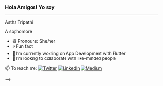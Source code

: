 ### Hola Amigos! Yo soy
---------------------------------------------------------------------------------------------------------------------
Astha Tripathi

A sophomore

- 😄 Pronouns: She/her
- ⚡ Fun fact: 
- 🔭 I’m currently wokring on App Development with Flutter
- 👯 I’m looking to collaborate with like-minded people
 
 📫 To reach me: 
 [![Twitter][1.2]][1]  [![LinkedIn][2.2]][2]  [![Medium][3.3]][3]  

<!-- Icons -->

[1.2]: https://www.google.com/search?q=twitter+logo&tbm=isch&source=iu&ictx=1&vet=1&fir=8VvHkn1tM8d5YM%252CVH6Cyqd6KWRZqM%252C_%253B-ZXjKeFmy1UxjM%252CUyvmiq8-23HA7M%252C_%253B5W6fVdmrEkOw0M%252CiAkvWTNZLla7XM%252C_%253B0jGyX-3zp_krZM%252Cuj1wGP4f6aXcnM%252C_%253BN3ZoQGgASUR_cM%252CXy8YRJA3qod82M%252C_%253Br4oIMGOU8hw3MM%252CnffNhP_KU-j9UM%252C_%253BZEDL6UfQwckosM%252CTOs8ZPojR-PMTM%252C_%253BPBSTQavGcEt12M%252CS7ZyEqe3SVfWRM%252C_%253BHKRjplHKGOs3IM%252CJyLyn0A1EU2FxM%252C_%253BgmMQzM-BWRQFOM%252C3JfYIwGKH4IbvM%252C_%253BWXghqoXACg32HM%252C7vT9UdKJafWp2M%252C_%253BUYpbagd_47rvJM%252C05isd1FR-1vU5M%252C_%253BtkHyYetzDWSjNM%252COzk1IJ0THcuPwM%252C_%253BbhJPgQf0Ez40WM%252C05isd1FR-1vU5M%252C_&usg=AI4_-kTcKQmLFzW8kU3LL2G2MLn08SGChA&sa=X&ved=2ahUKEwjL-8T80a32AhXEwTgGHdLpCPoQ9QF6BAgKEAE#imgrc=-ZXjKeFmy1UxjM (twitter icon without padding)

[2.2]: https://www.google.com/search?q=linkedin+logo&tbm=isch&source=iu&ictx=1&vet=1&fir=JdyXos__tp7KHM%252CvLBuaTBzrfpOUM%252C_%253BcrkWXcUsBtemHM%252C3FpbkJ-6G3UCBM%252C_%253Bp1GN5OU2coO8AM%252CWY63gKwSXFYfSM%252C_%253BzBiwol2NrFeMYM%252CNJfjJtskyX_E6M%252C_%253BS5FhI9xd5FQTuM%252CH6RMeO2s5ntZCM%252C_%253BdzyUYQfcIp3HHM%252CJXR3SJ8kKMLk2M%252C_%253BnHZH-1o3EdqRYM%252CkHlEyeq9h3y4cM%252C_%253BM38q_CrsfSBPTM%252CZC18-mGq6OaQmM%252C_%253BUVFSabC2FwilhM%252Cgz7-V6B6VeKJ8M%252C_%253BUfjDCpGD5M_mvM%252CR2baMs2Fbvg_KM%252C_%253BgXt73eOVHDsECM%252CqiZzhhUZsLt9AM%252C_%253BnAf3olXQ1ijpXM%252CBqvP2aX5mRT0nM%252C_%253BK2UHmmSfPs53rM%252Caf6g7-rbPK4eZM%252C_%253BernLeyzUCwyXGM%252CehgKIKEfe06raM%252C_%253Bx-skAiyXdvO4jM%252CkHlEyeq9h3y4cM%252C_&usg=AI4_-kSXEdREBuX5fRdUK011pbUBHtGGjw&sa=X&ved=2ahUKEwi05Yfw0a32AhWszDgGHYbPDEkQ9QF6BAgCEAE#imgrc=JdyXos__tp7KHM (LinkedIn icon without padding)

[3.3]: https://www.google.com/search?q=medium+logo&tbm=isch&source=iu&ictx=1&vet=1&fir=4WcUxgYqxmQ07M%252CP4eei_b3GP5OBM%252C_%253Bw2ElGjtQS7CXmM%252CxCI6p-y_q6q4kM%252C_%253BxltPEIe3BewKEM%252CP4eei_b3GP5OBM%252C_%253BuBvWD3TSah9x2M%252CWU7xQiE8L4inuM%252C_%253Boyp0jDWhZ9iE3M%252CP4eei_b3GP5OBM%252C_%253BJ3FguGrsuYiVrM%252C0o6L0riAyqEqfM%252C_%253BKHPEQcIJTSBiGM%252C4HDApDi4GcUAqM%252C_%253BEKS2ufyyzy-UgM%252C8fBmmvy5FXZ_pM%252C_%253B-9nuK443G-iBLM%252CdKImVrsfqCFAyM%252C_%253BowN3D6CgAPN1XM%252CyQ7Jx-l6t0lf-M%252C_%253BNv5Br5rrXuyyVM%252C5KBtjcmj-nW7-M%252C_%253BCouof9BUaZ4aPM%252CP4eei_b3GP5OBM%252C_%253Bm9hYNlGoPXSuMM%252CwUJ6nwmGAzawbM%252C_%253BCCpSIz0jfx8ZNM%252Clx2F06jlsLULnM%252C_&usg=AI4_-kSkLt3C_8eVxwPI0vu0YynPqMOgtA&sa=X&ved=2ahUKEwilpd210q32AhXqzjgGHVFJClEQ9QF6BAgDEAE#imgrc=w2ElGjtQS7CXmM

<!-- Links to your social media accounts -->

[1]: https://twitter.com/darknight_027
[2]: https://www.linkedin.com/in/asthatripathi/
[3]: https://medium.com/@darknight27

-->
